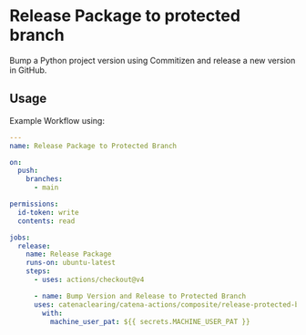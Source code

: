 # Release Package to protected branch

Bump a Python project version using Commitizen and release a new version in GitHub.

## Usage

Example Workflow using:

```yaml
---
name: Release Package to Protected Branch

on:
  push:
    branches:
      - main

permissions:
  id-token: write
  contents: read

jobs:
  release:
    name: Release Package
    runs-on: ubuntu-latest
    steps:
      - uses: actions/checkout@v4

      - name: Bump Version and Release to Protected Branch
      uses: catenaclearing/catena-actions/composite/release-protected-branch@0
        with:
          machine_user_pat: ${{ secrets.MACHINE_USER_PAT }}
```
